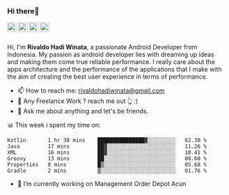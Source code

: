 ### Hi there👋
<a href="https://www.instagram.com/rivaldohadi/">
  <img align="left" alt="Rivaldo's Instagram" width="22px" src="https://raw.githubusercontent.com/hussainweb/hussainweb/main/icons/instagram.png" />
</a>
<a href="https://discord.com/users/Rivaldo_Tjio#7595">
  <img align="left" alt="Rivaldo's Discord" width="22px" src="https://raw.githubusercontent.com/peterthehan/peterthehan/master/assets/discord.svg" />
</a>
<a href="https://twitter.com/rivaldo_hadi">
  <img align="left" alt="Rivaldo Hadi Winata | Twitter" width="22px" src="https://raw.githubusercontent.com/peterthehan/peterthehan/master/assets/twitter.svg" />
</a>
<a href="https://www.linkedin.com/in/rivaldohadiwinata/">
  <img align="left" alt="Rivaldo's LinkedIN" width="22px" src="https://raw.githubusercontent.com/peterthehan/peterthehan/master/assets/linkedin.svg" />
</a>

<br/>
<br/>

Hi, I'm **Rivaldo Hadi Winata**, a passionate Android Developer from Indonesia. 
My passion as android developer lies with dreaming up ideas and making them come true reliable performance. 
I really care about the apps architecture and the performance of the applications that I make with the aim of creating the best user experience in terms of performance.

- 📫 How to reach me: [rivaldohadiwinata@gmail.com](mailto:rivaldohadiwinata@gmail.com)
- 💼 Any Freelance Work ? reach me out 👆 :)
- 💬 Ask me about anything and let's be friends.

📊 This week i spent my time on:


<!--START_SECTION:waka-->

```text
Kotlin       1 hr 38 mins    ███████████████▓░░░░░░░░░   62.30 %
Java         17 mins         ██▓░░░░░░░░░░░░░░░░░░░░░░   11.26 %
XML          16 mins         ██▓░░░░░░░░░░░░░░░░░░░░░░   10.41 %
Groovy       13 mins         ██░░░░░░░░░░░░░░░░░░░░░░░   08.60 %
Properties   8 mins          █▒░░░░░░░░░░░░░░░░░░░░░░░   05.68 %
Gradle       2 mins          ▒░░░░░░░░░░░░░░░░░░░░░░░░   01.76 %
```

<!--END_SECTION:waka-->


- 🔭 I’m currently working on Management Order Depot Acun

<!--
**rivaldotjioe/rivaldotjioe** is a ✨ _special_ ✨ repository because its `README.md` (this file) appears on your GitHub profile.

Here are some ideas to get you started:

- 🔭 I’m currently working on ...
- 🌱 I’m currently learning ...
- 👯 I’m looking to collaborate on ...
- 🤔 I’m looking for help with ...
- 💬 Ask me about ...
- 📫 How to reach me: ...
- 😄 Pronouns: ...
- ⚡ Fun fact: ...
-->
